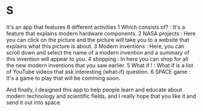 # S
It's an app that features 6 different activities
1 Which consists of? : It's a feature that explains modern hardware components.
2 NASA projects : Here you can click on the picture and the picture will take you to a website that explains what this picture is about.
3 Modern inventions : Here, you can scroll down and select the name of a modern invention and a summary of this invention will appear to you.
4 shopping : In here you can shop for all the new modern inventions that you saw earlier.
5 What if ! : What if is a list of YouTube videos that ask interesting (what-if) question.
6 SPACE game : It's a game to play that will be comming soon.


And finally, I designed this app to help people learn and educate about modern technology and scientific fields, and I really hope that you like it and send it out into space.
